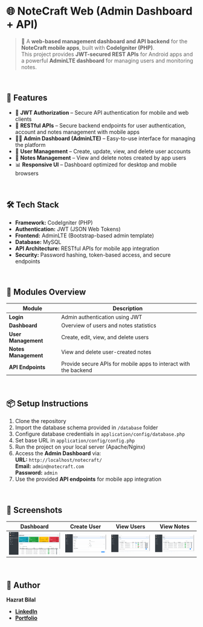 # 🌐 **NoteCraft Web (Admin Dashboard + API)**
> 📝 A **web-based management dashboard and API backend** for the **NoteCraft mobile apps**, built with **CodeIgniter (PHP)**.  
> This project provides **JWT-secured REST APIs** for Android apps and a powerful **AdminLTE dashboard** for managing users and monitoring notes.

<br>

## 🚀 **Features**
- 🔐 **JWT Authorization** – Secure API authentication for mobile and web clients  
- 📡 **RESTful APIs** – Secure backend endpoints for user authentication, account and notes management with mobile apps 
- 👨‍💼 **Admin Dashboard (AdminLTE)** – Easy-to-use interface for managing the platform  
- 👥 **User Management** – Create, update, view, and delete user accounts  
- 📝 **Notes Management** – View and delete notes created by app users  
- 📊 **Responsive UI** – Dashboard optimized for desktop and mobile browsers  

<br>

## 🛠 **Tech Stack**
- **Framework:** CodeIgniter (PHP)  
- **Authentication:** JWT (JSON Web Tokens)  
- **Frontend:** AdminLTE (Bootstrap-based admin template)  
- **Database:** MySQL  
- **API Architecture:** RESTful APIs for mobile app integration  
- **Security:** Password hashing, token-based access, and secure endpoints  

<br>

## 📱 **Modules Overview**
| Module              | Description                                                       |
|----------------------|------------------------------------------------------------------|
| **Login**            | Admin authentication using JWT                                   |
| **Dashboard**        | Overview of users and notes statistics                           |
| **User Management**  | Create, edit, view, and delete users                             |
| **Notes Management** | View and delete user-created notes                               |
| **API Endpoints**    | Provide secure APIs for mobile apps to interact with the backend |

<br>

## 📦 **Setup Instructions**
1. Clone the repository  
2. Import the database schema provided in `/database` folder  
3. Configure database credentials in `application/config/database.php`  
4. Set base URL in `application/config/config.php`  
5. Run the project on your local server (Apache/Nginx)  
6. Access the **Admin Dashboard** via:<br>
    **URL:** `http://localhost/notecraft/`<br>
    **Email:** `admin@notecraft.com`<br>
    **Password:** `admin`  
8. Use the provided **API endpoints** for mobile app integration

<br>

## 📱 Screenshots
| Dashboard | Create User | View Users | View Notes |
|-----------|-------------|------------|------------|
| ![Dashboard](screenshots/dashboard.PNG) | ![Create User](screenshots/create-user.PNG) | ![View Users](screenshots/view-users.PNG) | ![View Notes](screenshots/view-notes.PNG) |

<br>

## 🧑 **Author**
**Hazrat Bilal**  
- [**LinkedIn**](https://linkedin.com/in/hazrat-bilal-24672817a/)  
- [**Portfolio**](https://hazratbilal.com/)
 
